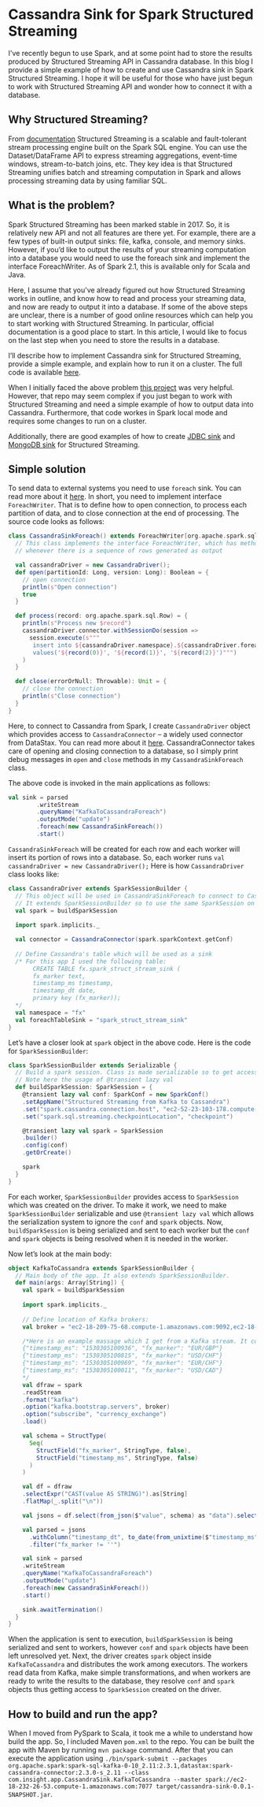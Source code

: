# Cassandra Sink for Spark Structured Streaming

I've recently begun to use Spark, and at some point had to store the results produced by Structured Streaming API in Cassandra database.
In this blog I provide a simple example of how to create and use Cassandra sink in Spark Structured Streaming. I hope it will be 
useful for those who have just begun to work with Structured Streaming API and wonder how to connect it with a database.

## Why Structured Streaming?

From [documentation](https://spark.apache.org/docs/latest/structured-streaming-programming-guide.html) Structured Streaming is a 
scalable and fault-tolerant stream processing engine built on the Spark SQL engine. You can use the Dataset/DataFrame API to express 
streaming aggregations, event-time windows, stream-to-batch joins, etc. They key idea is that Structured Streaming unifies batch and 
streaming computation in Spark and allows processing streaming data by using familiar SQL.

## What is the problem?

Spark Structured Streaming has been marked stable in 2017. So, it is relatively new API and not all features are there yet. For example,
there are a few types of built-in output sinks: file, kafka, console, and memory sinks. However, if you’d like to output the results 
of your streaming computation into a database you  would need to use the foreach sink and implement the interface ForeachWriter. As 
of Spark 2.1, this is available only for Scala and Java.

Here, I assume that you've already figured out how Structured Streaming works in outline, and know how to read and process your 
streaming data, and now are ready to output it into a database. If some of the above steps are unclear, there is a number of 
good online resources which can help you to start working with Structured Streaming. In particular, official documentation is 
a good place to start. In this article, I would like to focus on the last step when you need to store the results in a database.

I’ll describe how to implement Cassandra sink for Structured Streaming, provide a simple example, and explain how to run it on 
a cluster. The full code is available [here](https://github.com/epishova/Structured-Streaming-Cassandra-Sink). 

When I initially faced the above problem [this project](https://github.com/polomarcus/Spark-Structured-Streaming-Examples) was very 
helpful. However, that repo may seem complex if you just began to work with Structured Streaming and need a simple example of how 
to output data into Cassandra. Furthermore, that code workes in Spark local mode and requires some changes to run on a cluster.

Additionally, there are good examples of how to create [JDBC sink](https://docs.databricks.com/_static/notebooks/structured-streaming-etl-kafka.html) and [MongoDB sink](https://jira.mongodb.org/browse/SPARK-134) 
for Structured Streaming.

## Simple solution

To send data to external systems you need to use `foreach` sink. You can read more about it 
[here](https://spark.apache.org/docs/latest/structured-streaming-programming-guide.html#using-foreach). In short, you need to implement 
interface `ForeachWriter`. That is to define how to open connection, to process each partition of data, and to close connection at 
the end of processing. The source code looks as follows:

```scala
class CassandraSinkForeach() extends ForeachWriter[org.apache.spark.sql.Row] {
  // This class implements the interface ForeachWriter, which has methods that get called 
  // whenever there is a sequence of rows generated as output

  val cassandraDriver = new CassandraDriver();
  def open(partitionId: Long, version: Long): Boolean = {
    // open connection
    println(s"Open connection")
    true
  }

  def process(record: org.apache.spark.sql.Row) = {
    println(s"Process new $record")
    cassandraDriver.connector.withSessionDo(session =>
      session.execute(s"""
       insert into ${cassandraDriver.namespace}.${cassandraDriver.foreachTableSink} (fx_marker, timestamp_ms, timestamp_dt)
       values('${record(0)}', '${record(1)}', '${record(2)}')""")
    )
  }

  def close(errorOrNull: Throwable): Unit = {
    // close the connection
    println(s"Close connection")
  }
}
```

Here, to connect to Cassandra from Spark, I create `CassandraDriver` object which provides access to `CassandraConnector` – a widely 
used connector from DataStax. You can read more about it [here](https://github.com/datastax/spark-cassandra-connector). 
CassandraConnector takes care of  opening and closing connection to a database, so I simply print debug messages in `open` and `close` 
methods in my `CassandraSinkForeach` class. 

The above code is invoked in the main applications as follows:

```scala
val sink = parsed
	    .writeStream
	    .queryName("KafkaToCassandraForeach")
	    .outputMode("update")
	    .foreach(new CassandraSinkForeach())
	    .start()
```

`CassandraSinkForeach` will be created for each row and each worker will insert its portion of rows into a database. So, each worker 
runs `val cassandraDriver = new CassandraDriver();` Here is how `CassandraDriver` class looks like:

```scala
class CassandraDriver extends SparkSessionBuilder {
  // This object will be used in CassandraSinkForeach to connect to Cassandra DB from an executor.
  // It extends SparkSessionBuilder so to use the same SparkSession on each node.
  val spark = buildSparkSession
  
  import spark.implicits._

  val connector = CassandraConnector(spark.sparkContext.getConf)
  
  // Define Cassandra's table which will be used as a sink
  /* For this app I used the following table:
       CREATE TABLE fx.spark_struct_stream_sink (
       fx_marker text,
       timestamp_ms timestamp,
       timestamp_dt date,
       primary key (fx_marker));
  */
  val namespace = "fx"
  val foreachTableSink = "spark_struct_stream_sink"
}
```

Let’s have a closer look at `spark` object in the above code. Here is the code for `SparkSessionBuilder`:

```scala
class SparkSessionBuilder extends Serializable {
  // Build a spark session. Class is made serializable so to get access to SparkSession in a driver and executors. 
  // Note here the usage of @transient lazy val 
  def buildSparkSession: SparkSession = {
    @transient lazy val conf: SparkConf = new SparkConf()
    .setAppName("Structured Streaming from Kafka to Cassandra")
    .set("spark.cassandra.connection.host", "ec2-52-23-103-178.compute-1.amazonaws.com")
    .set("spark.sql.streaming.checkpointLocation", "checkpoint")

    @transient lazy val spark = SparkSession
    .builder()
    .config(conf)
    .getOrCreate()

    spark
  }
}
```

For each worker, `SparkSessionBuilder` provides access to `SparkSession` which was created on the driver. To make it work, we 
need to make `SparkSessionBuilder` serializable and use `@transient lazy val` which allows the serialization system to ignore 
the `conf` and `spark` objects. Now, `buildSparkSession` is being serialized and sent to each worker but the `conf` and `spark` objects 
is being resolved when it is needed in the worker.

Now let’s look at the main body:

```scala
object KafkaToCassandra extends SparkSessionBuilder {
  // Main body of the app. It also extends SparkSessionBuilder.
  def main(args: Array[String]) {
    val spark = buildSparkSession
  
    import spark.implicits._
    
    // Define location of Kafka brokers:
    val broker = "ec2-18-209-75-68.compute-1.amazonaws.com:9092,ec2-18-205-142-57.compute-1.amazonaws.com:9092,ec2-50-17-32-144.compute-1.amazonaws.com:9092"

    /*Here is an example massage which I get from a Kafka stream. It contains multiple jsons separated by \n 
    {"timestamp_ms": "1530305100936", "fx_marker": "EUR/GBP"}
    {"timestamp_ms": "1530305100815", "fx_marker": "USD/CHF"}
    {"timestamp_ms": "1530305100969", "fx_marker": "EUR/CHF"}
    {"timestamp_ms": "1530305100011", "fx_marker": "USD/CAD"}
    */
    val dfraw = spark
    .readStream
    .format("kafka")
    .option("kafka.bootstrap.servers", broker)
    .option("subscribe", "currency_exchange")
    .load()

    val schema = StructType(
      Seq(
        StructField("fx_marker", StringType, false),
        StructField("timestamp_ms", StringType, false)
      )
    )

    val df = dfraw
    .selectExpr("CAST(value AS STRING)").as[String]
    .flatMap(_.split("\n"))

    val jsons = df.select(from_json($"value", schema) as "data").select("data.*")

    val parsed = jsons
      .withColumn("timestamp_dt", to_date(from_unixtime($"timestamp_ms"/1000.0, "yyyy-MM-dd HH:mm:ss.SSS")))
      .filter("fx_marker != ''")

    val sink = parsed
    .writeStream
    .queryName("KafkaToCassandraForeach")
    .outputMode("update")
    .foreach(new CassandraSinkForeach())
    .start()

    sink.awaitTermination()
  }
}
```

When the application is sent to execution, `buildSparkSession` is being serialized and sent to workers, however `conf` and `spark` 
objects have been left unresolved yet. Next, the driver creates `spark` object inside `KafkaToCassandra` and distributes the work 
among executors. The workers read data from Kafka, make simple transformations, and when workers are ready to write the results 
to the database, they resolve `conf` and `spark` objects thus getting access to `SparkSession` created on the driver.

## How to build and run the app?

When I moved from PySpark to Scala, it took me a while to understand how build the app. So, I included Maven `pom.xml` to the repo. 
You can be built the app with Maven by running `mvn package` command. After that you can execute the application using 
`./bin/spark-submit --packages org.apache.spark:spark-sql-kafka-0-10_2.11:2.3.1,datastax:spark-cassandra-connector:2.3.0-s_2.11 --class com.insight.app.CassandraSink.KafkaToCassandra --master spark://ec2-18-232-26-53.compute-1.amazonaws.com:7077 target/cassandra-sink-0.0.1-SNAPSHOT.jar`.
